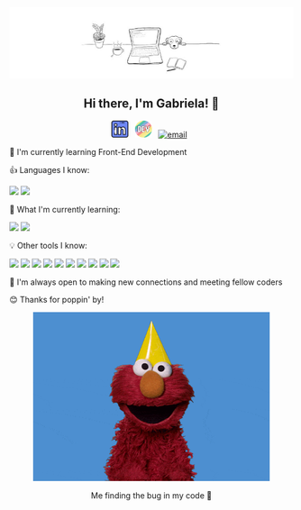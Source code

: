 <div align="center"
     
![](https://github.com/gabrielapal/gabrielapal/blob/main/gab-header.jpg)
       
## Hi there, I'm Gabriela! 👋

<a href="https://www.linkedin.com/in/gabrielapalomo/"><img height="30" src="https://raw.githubusercontent.com/8bithemant/8bithemant/master/linkedin.png?raw=true"></a>&nbsp;&nbsp;
<a href="https://dev.to/gabrielapal"><img height="30" src="https://raw.githubusercontent.com/8bithemant/8bithemant/master/devto.png?raw=true"></a>&nbsp;&nbsp;
<a href="mailto:palomog5@gmail.com"> 
               <img height="34" 
                    src="https://github.com/gabrielapal/gabrielapal/assets/127886470/2a5b62c7-181f-4f0d-b85a-6e82ec938500" alt="email"></a>&nbsp;&nbsp;
               <!--*Email icon created by Freepik - Flaticon-->        
               
</div>

🌱 I'm currently learning Front-End Development

👍 Languages I know:   

![](https://img.shields.io/badge/HTML5-E34F26.svg?style=for-the-badge&logo=HTML5&logoColor=white)
![](https://img.shields.io/badge/CSS3-1572B6?style=for-the-badge&logo=css3&logoColor=white)

🔎 What I'm currently learning:

![](https://img.shields.io/badge/JavaScript-F7DF1E.svg?style=for-the-badge&logo=JavaScript&logoColor=black)
![](https://img.shields.io/badge/Codesandbox-000000?style=for-the-badge&logo=CodeSandbox&logoColor=white)
  
💡 Other tools I know:

![](https://img.shields.io/badge/Adobe%20Illustrator-FF9A00?style=for-the-badge&logo=adobe%20illustrator&logoColor=white)
![](https://img.shields.io/badge/Adobe%20Photoshop-31A8FF?style=for-the-badge&logo=Adobe%20Photoshop&logoColor=black)
![](https://img.shields.io/badge/Canva-%2300C4CC.svg?&style=for-the-badge&logo=Canva&logoColor=white)
![](https://img.shields.io/badge/GIT-E44C30?style=for-the-badge&logo=git&logoColor=white)
![](https://img.shields.io/badge/Google%20Sheets-34A853?style=for-the-badge&logo=google-sheets&logoColor=white)
![](https://img.shields.io/badge/Krita-203759?style=for-the-badge&logo=krita&logoColor=EEF37B)
![](https://img.shields.io/badge/Microsoft_Office-D83B01?style=for-the-badge&logo=microsoft-office&logoColor=white)
![](https://img.shields.io/badge/Notion-000000?style=for-the-badge&logo=notion&logoColor=white)
![](https://img.shields.io/badge/sublime_text-%23575757.svg?&style=for-the-badge&logo=sublime-text&logoColor=important)
![](https://img.shields.io/badge/VSCode-0078D4?style=for-the-badge&logo=visual%20studio%20code&logoColor=white)

🌷 I'm always open to making new connections and meeting fellow coders 

😊 Thanks for poppin' by! 




<p align="center">
<img src="/elmo.gif" width="420" height="300"/>
</p>
<p align="center">
Me finding the bug in my code 🎉
</p>

<!--
**gabrielapal/gabrielapal** is a ✨ _special_ ✨ repository because its `README.md` (this file) appears on your GitHub profile.

Here are some ideas to get you started:

- 🔭 I’m currently working on ...
- 🌱 I’m currently learning ...
- 👯 I’m looking to collaborate on ...
- 🤔 I’m looking for help with ...
- 💬 Ask me about ...
- 📫 How to reach me: ...
- 😄 Pronouns: ...
- ⚡ Fun fact: ...
-->
